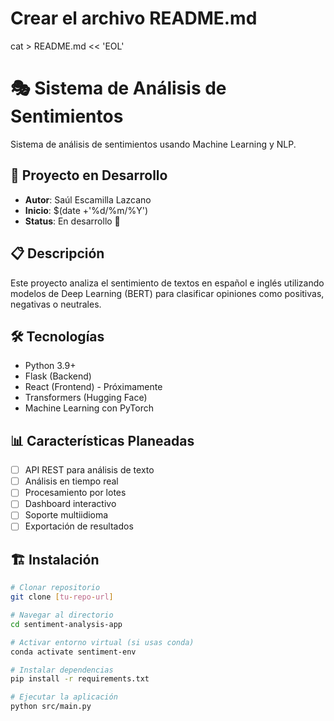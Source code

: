 # Crear el archivo README.md
cat > README.md << 'EOL'
# 🎭 Sistema de Análisis de Sentimientos

Sistema de análisis de sentimientos usando Machine Learning y NLP.

## 🚀 Proyecto en Desarrollo

- **Autor**: Saúl Escamilla Lazcano
- **Inicio**: $(date +'%d/%m/%Y')
- **Status**: En desarrollo 🔨

## 📋 Descripción

Este proyecto analiza el sentimiento de textos en español e inglés utilizando 
modelos de Deep Learning (BERT) para clasificar opiniones como positivas, 
negativas o neutrales.

## 🛠️ Tecnologías

- Python 3.9+
- Flask (Backend)
- React (Frontend) - Próximamente
- Transformers (Hugging Face)
- Machine Learning con PyTorch

## 📊 Características Planeadas

- [ ] API REST para análisis de texto
- [ ] Análisis en tiempo real
- [ ] Procesamiento por lotes
- [ ] Dashboard interactivo
- [ ] Soporte multiidioma
- [ ] Exportación de resultados

## 🏗️ Instalación

```bash
# Clonar repositorio
git clone [tu-repo-url]

# Navegar al directorio
cd sentiment-analysis-app

# Activar entorno virtual (si usas conda)
conda activate sentiment-env

# Instalar dependencias
pip install -r requirements.txt

# Ejecutar la aplicación
python src/main.py
